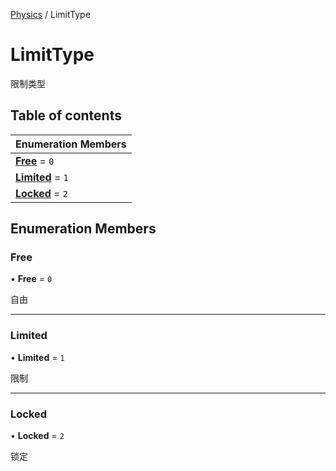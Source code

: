[Physics](../groups/Physics.Physics.md) / LimitType

# LimitType <Badge type="tip" text="Enumeration" /> <Score text="LimitType" />

限制类型

## Table of contents

| Enumeration Members |
| :-----|
| **[Free](Gameplay.LimitType.md#free)** = ``0`` <br> |
| **[Limited](Gameplay.LimitType.md#limited)** = ``1`` <br> |
| **[Locked](Gameplay.LimitType.md#locked)** = ``2`` <br> |

## Enumeration Members

### Free <Score text="Free" /> 

• **Free** = ``0``

自由

___

### Limited <Score text="Limited" /> 

• **Limited** = ``1``

限制

___

### Locked <Score text="Locked" /> 

• **Locked** = ``2``

锁定
